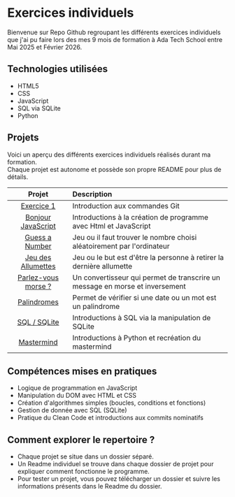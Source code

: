 
# Exercices individuels

Bienvenue sur Repo Github regroupant les différents exercices individuels que j'ai pu faire lors des mes 9 mois de formation à Ada Tech School entre Mai 2025 et Février 2026.




## Technologies utilisées
 - HTML5
 - CSS
 - JavaScript
 - SQL via SQLite 
 - Python

## Projets

Voici un aperçu des différents exercices individuels réalisés durant ma formation.  
Chaque projet est autonome et possède son propre README pour plus de détails.  

|   Projet   |   Description   |
|:----------:|:----------------|
| [Exercice 1](./1.Exercice1) | Introduction aux commandes Git |
| [Bonjour JavaScript](./2.bonjour_javascript) | Introductions à la création de programme avec Html et JavaScript |
| [Guess a Number](./3.Guess_a_number) | Jeu ou il faut trouver le nombre choisi aléatoirement par l'ordinateur |
| [Jeu des Allumettes](./4.Jeu_des_allumettes) | Jeu ou le but est d'être la personne à retirer la dernière allumette |
| [Parlez-vous morse ?](./5.Parlez_vous_le_morse) | Un convertisseur qui permet de transcrire un message en morse et inversement |
| [Palindromes](./6.Jouons_avec_les_palindromes) | Permet de vérifier si une date ou un mot est un palindrome |
| [SQL / SQLite](./7.My_Sql) | Introductions à SQL via la manipulation de SQLite |
| [Mastermind](./8.Mastermind) | Introductions à Python et recréation du mastermind |

## Compétences mises en pratiques
- Logique de programmation en JavaScript
- Manipulation du DOM avec HTML et CSS
- Création d'algorithmes simples (boucles, conditions et fonctions)
- Gestion de donnée avec SQL (SQLite)
- Pratique du Clean Code et introductions aux commits nominatifs

## Comment explorer le repertoire ?
- Chaque projet se situe dans un dossier séparé.
- Un Readme individuel se trouve dans chaque dossier de projet pour expliquer comment fonctionne le programme.
- Pour tester un projet, vous pouvez télécharger un dossier et suivre les informations présents dans le Readme du dossier.


